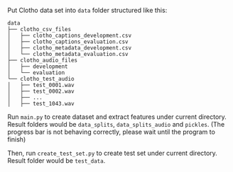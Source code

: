 Put Clotho data set into `data` folder structured like this:

```
data
├── clotho_csv_files
│   ├── clotho_captions_development.csv
│   ├── clotho_captions_evaluation.csv
│   ├── clotho_metadata_development.csv
│   └── clotho_metadata_evaluation.csv
├── clotho_audio_files
│   ├── development
│   └── evaluation
└── clotho_test_audio
│   ├── test_0001.wav
│   ├── test_0002.wav
│   ├── ...
│   ├── test_1043.wav

```



Run `main.py` to create dataset and extract features under current directory. Result folders would be `data_splits`, `data_splits_audio` and `pickles`. (The progress bar is not behaving correctly, please wait until the program to finish)

Then, run `create_test_set.py` to create test set under current directory. Result folder would be `test_data`.
